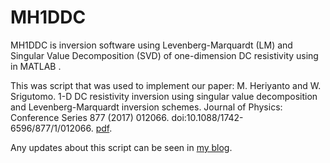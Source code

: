 # MH1DDC
MH1DDC is inversion software using Levenberg-Marquardt (LM) and Singular Value Decomposition (SVD) of one-dimension DC resistivity using in MATLAB .

This was script that was used to implement our paper:
M. Heriyanto and W. Srigutomo. 1-D DC resistivity inversion using singular value decomposition and Levenberg-Marquardt inversion schemes. Journal of Physics: Conference Series 877 (2017) 012066. doi:10.1088/1742-6596/877/1/012066. [pdf](https://iopscience.iop.org/article/10.1088/1742-6596/877/1/012066/pdf).

Any updates about this script can be seen in [my blog](https://mheriyanto.wordpress.com/mh1ddc/).
